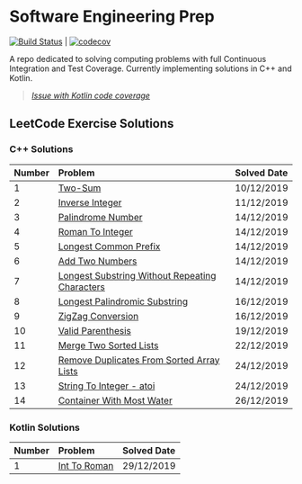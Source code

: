 # Software Engineering Prep

[![Build Status](https://travis-ci.com/hpnog/computingProblems.svg?branch=master)](https://travis-ci.com/hpnog/computingProblems) | [![codecov](https://codecov.io/gh/hpnog/computingProblems/branch/master/graph/badge.svg)](https://codecov.io/gh/hpnog/computingProblems)

A repo dedicated to solving computing problems with full Continuous Integration and Test Coverage. Currently implementing solutions in C++ and Kotlin.

> *[Issue with Kotlin code coverage](https://github.com/hpnog/computingProblems/issues/6)*

## LeetCode Exercise Solutions

### C++ Solutions

| Number         | Problem                                                                                                              | Solved Date |
| :------------- | :------------------------------------------------------------------------------------------------------------------- | :---------- |
| 1              | [Two-Sum](src/leetCodeSolutions/twoSum.h)                                                                            | 10/12/2019  |
| 2              | [Inverse Integer](src/leetCodeSolutions/inverseInteger.h)                                                            | 11/12/2019  |
| 3              | [Palindrome Number](src/leetCodeSolutions/palindromeNumber.h)                                                        | 14/12/2019  |
| 4              | [Roman To Integer](src/leetCodeSolutions/romanToInteger.h)                                                           | 14/12/2019  |
| 5              | [Longest Common Prefix](src/leetCodeSolutions/longestCommonPrefix.h)                                                 | 14/12/2019  |
| 6              | [Add Two Numbers](src/leetCodeSolutions/addTwoNumbers.h)                                                             | 14/12/2019  |
| 7              | [Longest Substring Without Repeating Characters](src/leetCodeSolutions/longestSubstringWithoutRepeatingCharacters.h) | 14/12/2019  |
| 8              | [Longest Palindromic Substring](src/leetCodeSolutions/longestPalindromicSubstring.h)                                 | 16/12/2019  |
| 9              | [ZigZag Conversion](src/leetCodeSolutions/zigzagConversion.h)                                                        | 16/12/2019  |
| 10             | [Valid Parenthesis](src/leetCodeSolutions/validParenthesis.h)                                                        | 19/12/2019  |
| 11             | [Merge Two Sorted Lists](src/leetCodeSolutions/mergeTwoSortedLists.h)                                                | 22/12/2019  |
| 12             | [Remove Duplicates From Sorted Array Lists](src/leetCodeSolutions/removeDuplicatesFromSortedArray.h)                 | 24/12/2019  |
| 13             | [String To Integer - atoi](src/leetCodeSolutions/stringToInteger_atoi.h)                                             | 24/12/2019  |
| 14             | [Container With Most Water](src/leetCodeSolutions/containerWithMostWater.h)                                             | 26/12/2019  |

### Kotlin Solutions

| Number         | Problem                                                                                                              | Solved Date |
| :------------- | :------------------------------------------------------------------------------------------------------------------- | :---------- |
| 1              | [Int To Roman](leetCodeSolutionsKotlin/src/main/kotlin/IntToRoman.kt)                                    | 29/12/2019  |
